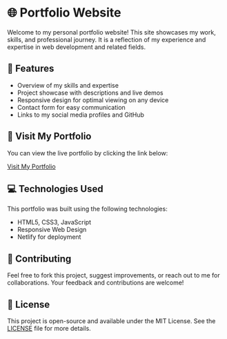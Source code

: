 <!DOCTYPE html>
<html lang="en">
<head>
    <meta charset="UTF-8">
    <meta name="viewport" content="width=device-width, initial-scale=1.0">
</head>
<body>
    <div class="container">
        <h1>🌐 Portfolio Website</h1>
        <p>Welcome to my personal portfolio website! This site showcases my work, skills, and professional journey. It is a reflection of my experience and expertise in web development and related fields.</p>
        <h2>🌟 Features</h2>
        <ul class="features-list">
            <li>Overview of my skills and expertise</li>
            <li>Project showcase with descriptions and live demos</li>
            <li>Responsive design for optimal viewing on any device</li>
            <li>Contact form for easy communication</li>
            <li>Links to my social media profiles and GitHub</li>
        </ul>
        <h2>🔗 Visit My Portfolio</h2>
        <p>You can view the live portfolio by clicking the link below:</p>
        <p><a href="https://sandeshprofile.netlify.app/" class="btn" target="_blank">Visit My Portfolio</a></p>
        <h2>💻 Technologies Used</h2>
        <p>This portfolio was built using the following technologies:</p>
        <ul class="features-list">
            <li>HTML5, CSS3, JavaScript</li>
            <li>Responsive Web Design</li>
            <li>Netlify for deployment</li>
        </ul>
        <h2>🤝 Contributing</h2>
        <p>Feel free to fork this project, suggest improvements, or reach out to me for collaborations. Your feedback and contributions are welcome!</p>
        <h2>📄 License</h2>
        <p>This project is open-source and available under the MIT License. See the <a href="LICENSE.md">LICENSE</a> file for more details.</p>
    </div>
</body>
</html>
